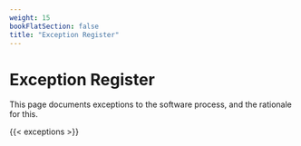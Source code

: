 ```yaml
---
weight: 15
bookFlatSection: false
title: "Exception Register"
---
```


# Exception Register

This page documents exceptions to the software process, and the rationale for this.

{{< exceptions >}}
